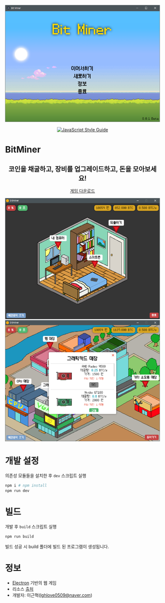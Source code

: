 <div align="center">

  <img src="./sample/main.png">

  [![JavaScript Style Guide](https://cdn.rawgit.com/standard/standard/master/badge.svg)](https://github.com/standard/standard)
  
</div>

# BitMiner
<div align="center">

## 코인을 채굴하고, 장비를 업그레이드하고, 돈을 모아보세요! 

[게임 다운로드](https://github.com/leegeunhyeok/BitMiner/releases/latest)

</div>

<div align="center">

  <img src="./sample/game-home_0.0.10.png">

  <img src="./sample/game-store_0.0.10.png">

</div>

# 개발 설정
의존성 모듈들을 설치한 후 `dev` 스크립트 실행
```bash
npm i # npm install
npm run dev
```

# 빌드
개발 후 `build` 스크립트 실행
```bash
npm run build
```

빌드 성공 시 build 폴더에 빌드 된 프로그램이 생성됩니다.

# 정보
- [Electron](https://electronjs.org/) 기반의 웹 게임
- 리소스 [출처](https://github.com/leegeunhyeok/BitMiner/blob/master/RESORCES.md)
- 개발자: 이근혁(lghlove0509@naver.com)